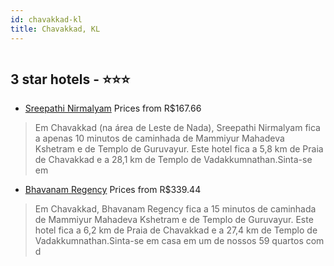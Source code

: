```yaml
---
id: chavakkad-kl
title: Chavakkad, KL
---
```


<center><img src="https://i.travelapi.com/hotels/40000000/39050000/39041900/39041874/5e3c1776_z.jpg" alt="" /></center>


##  3 star hotels - ⭐️⭐️⭐️

-    [Sreepathi Nirmalyam](https://www.hurb.com/br/aud/https://www.hurb.com/br/hotels/chavakkad/sreepathi-nirmalyam-HT-UV8R?cmp=18055) Prices from R$167.66
   > Em Chavakkad (na área de Leste de Nada), Sreepathi Nirmalyam fica a apenas 10 minutos de caminhada de Mammiyur Mahadeva Kshetram e de Templo de Guruvayur.  Este hotel fica a 5,8 km de Praia de Chavakkad e a 28,1 km de Templo de Vadakkumnathan.Sinta-se em 
-    [Bhavanam Regency](https://www.hurb.com/br/aud/https://www.hurb.com/br/hotels/chavakkad/bhavanam-regency-HT-TZDH?cmp=18055) Prices from R$339.44
   > Em Chavakkad, Bhavanam Regency fica a 15 minutos de caminhada de Mammiyur Mahadeva Kshetram e de Templo de Guruvayur.  Este hotel fica a 6,2 km de Praia de Chavakkad e a 27,4 km de Templo de Vadakkumnathan.Sinta-se em casa em um de nossos 59 quartos com d
